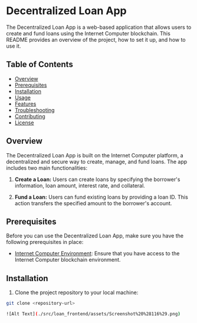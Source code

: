 # Decentralized Loan App

The Decentralized Loan App is a web-based application that allows users to create and fund loans using the Internet Computer blockchain. This README provides an overview of the project, how to set it up, and how to use it.

## Table of Contents
- [Overview](#overview)
- [Prerequisites](#prerequisites)
- [Installation](#installation)
- [Usage](#usage)
- [Features](#features)
- [Troubleshooting](#troubleshooting)
- [Contributing](#contributing)
- [License](#license)

## Overview

The Decentralized Loan App is built on the Internet Computer platform, a decentralized and secure way to create, manage, and fund loans. The app includes two main functionalities:

1. **Create a Loan:** Users can create loans by specifying the borrower's information, loan amount, interest rate, and collateral.

2. **Fund a Loan:** Users can fund existing loans by providing a loan ID. This action transfers the specified amount to the borrower's account.

## Prerequisites

Before you can use the Decentralized Loan App, make sure you have the following prerequisites in place:

- [Internet Computer Environment](https://dfinity.org/): Ensure that you have access to the Internet Computer blockchain environment.

## Installation

1. Clone the project repository to your local machine:

```bash
git clone <repository-url>

![Alt Text](./src/loan_frontend/assets/Screenshot%20%28116%29.png)

